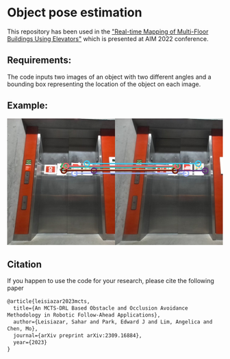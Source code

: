# Object pose estimation
This repository has been used in the ["Real-time Mapping of Multi-Floor Buildings Using Elevators"](https://ieeexplore.ieee.org/stamp/stamp.jsp?arnumber=9863407) 
which is presented at AIM 2022 conference.

## Requirements: 
The code inputs two images of an object with two different angles and a bounding box representing the location of the object on each image.

## Example:
![alt text](images/elevator_matched.jpg)

## Citation
If you happen to use the code for your research, please cite the following paper

```
@article{leisiazar2023mcts,
  title={An MCTS-DRL Based Obstacle and Occlusion Avoidance Methodology in Robotic Follow-Ahead Applications},
  author={Leisiazar, Sahar and Park, Edward J and Lim, Angelica and Chen, Mo},
  journal={arXiv preprint arXiv:2309.16884},
  year={2023}
}

```
